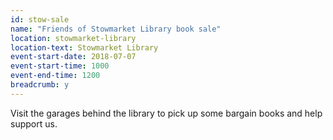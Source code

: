 ```yaml
---
id: stow-sale
name: "Friends of Stowmarket Library book sale"
location: stowmarket-library
location-text: Stowmarket Library
event-start-date: 2018-07-07
event-start-time: 1000
event-end-time: 1200
breadcrumb: y
---
```


Visit the garages behind the library to pick up some bargain books and help support us.
